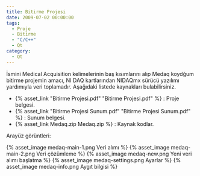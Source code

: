 ```yaml
---
title: Bitirme Projesi
date: 2009-07-02 00:00:00
tags:
  - Proje
  - Bitirme
  - "C/C++"
  - Qt
category:
  - Qt
---
```

İsmini Medical Acquisition kelimelerinin baş kısımlarını alıp Medaq koydğum
bitirme projemin amacı, NI DAQ kartlarından NIDAQmx sürücü yazılımı
yardımıyla veri toplamadır. Aşağıdaki listede kaynakları bulabilirsiniz.

<!--more-->

* {% asset_link "Bitirme Projesi.pdf" "Bitirme Projesi.pdf" %} : Proje belgesi.
* {% asset_link "Bitirme Projesi Sunum.pdf" "Bitirme Projesi Sunum.pdf" %} : Sunum belgesi.
* {% asset_link Medaq.zip Medaq.zip %} : Kaynak kodlar.

Arayüz görüntleri:

{% asset_image medaq-main-1.png Veri alımı %}
{% asset_image medaq-main-2.png Veri çözümleme %}
{% asset_image medaq-new.png Yeni veri alımı başlatma %}
{% asset_image medaq-settings.png Ayarlar %}
{% asset_image medaq-info.png Aygıt bilgisi %}

